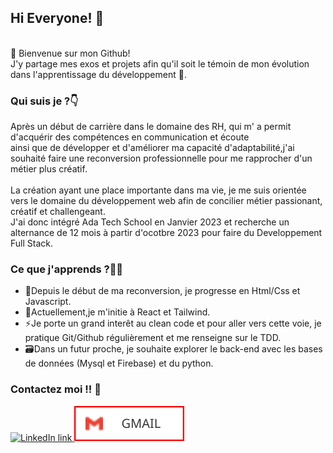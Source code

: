 ## Hi Everyone! 🫡
<br />
🎉 Bienvenue sur mon Github! </br>
J'y partage mes exos et projets afin qu'il soit le témoin de mon évolution dans l'apprentissage du développement 🎉.

### Qui suis je ?👇
Après un début de carrière dans le domaine des RH, qui m' a permit d'acquérir des compétences en communication et écoute </br> 
ainsi que de développer et d'améliorer ma capacité d'adaptabilité,j'ai souhaité faire une reconversion professionnelle pour me rapprocher d'un métier plus créatif.</br>
</br>
La création ayant une place importante dans ma vie, je me suis orientée vers le domaine du développement web afin de concilier métier passionant, créatif et challengeant.</br>
J'ai donc intégré Ada Tech School en Janvier 2023 et recherche un alternance de 12 mois à partir d'ocotbre 2023 pour faire du Developpement Full Stack.

### Ce que j'apprends ?👩‍💻
  - 🌱Depuis le début de ma reconversion, je progresse en Html/Css et Javascript.</br>
  - 💫Actuellement,je m'initie à React et Tailwind.</br>
  - ⚡Je porte un grand interêt au clean code et pour aller vers cette voie, je pratique Git/Github régulièrement et me renseigne sur le TDD.</br>
  - 🗃Dans un futur proche, je souhaite explorer le back-end avec les bases de données (Mysql et Firebase) et du python.

### Contactez moi !! 📨

<a href="https://www.linkedin.com/in/sandrine-cipolla-003a7622/">
    <img src="https://img.shields.io/badge/LinkedIn-blue?style=for-the-badge&logo=linkedin" alt="LinkedIn link"/>
  </a>
  
  
  <a href="mailto:sandrine.cipolla@gmail.com">
    <img src="GMAIL-white_style=for-the-badge&logo=gmail-svg.svg" alt="Gmail link"/>
  </a>
  


<!--
**SandrineCipolla/SandrineCipolla** is a ✨ _special_ ✨ repository because its `README.md` (this file) appears on your GitHub profile.

Here are some ideas to get you started:

- 🔭 I’m currently working on ...
- 🌱 I’m currently learning ...
- 👯 I’m looking to collaborate on ...
- 🤔 I’m looking for help with ...
- 💬 Ask me about ...
- 📫 How to reach me: ...
- 😄 Pronouns: ...
- ⚡ Fun fact: ...
-->
